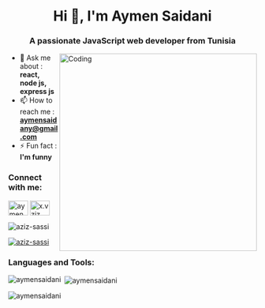 <h1 align="center">Hi 👋, I'm Aymen Saidani</h1>
<h3 align="center">A passionate JavaScript web developer from Tunisia</h3>
<img align="right" alt="Coding" width="400" src="https://www.aalpha.net/wp-content/uploads/2020/12/full-stack-development.gif">



- 💬 Ask me about : **react, node js, express js**
- 📫 How to reach me : **aymensaidany@gmail.com**
- ⚡ Fun fact : **I'm funny**

<h3 align="left">Connect with me:</h3>
<p align="left">
<a href="https://www.linkedin.com/in/aymen-saidani" target="blank"><img align="center" src="https://raw.githubusercontent.com/rahuldkjain/github-profile-readme-generator/master/src/images/icons/Social/linked-in-alt.svg" alt="aymensaidani" height="30" width="40" /></a>
<a href="https://www.instagram.com/aimensdni" target="blank"><img align="center" src="https://raw.githubusercontent.com/rahuldkjain/github-profile-readme-generator/master/src/images/icons/Social/instagram.svg" alt="x.vziz" height="30" width="40" /></a>
</p>
<p align="left"> <img src="https://komarev.com/ghpvc/?username=aziz-sassi&label=Profile%20views&color=0e75b6&style=flat" alt="aziz-sassi" /> </p>

<p align="left"> <a href="https://github.com/ryo-ma/github-profile-trophy"><img src="https://github-profile-trophy.vercel.app/?username=aziz-sassi" alt="aziz-sassi" /></a> </p>
<h3 align="left">Languages and Tools:</h3>





<img align="left" src="https://github-readme-stats.vercel.app/api/top-langs?username=aymensaidani&show_icons=true&locale=en&layout=compact" alt="aymensaidani" /></p>

<p>&nbsp;<img align="center" src="https://github-readme-stats.vercel.app/api?username=aymensaidani&show_icons=true&locale=en" alt="aymensaidani" /></p>

<p><img align="center" src="https://github-readme-streak-stats.herokuapp.com/?user=aymensaidani&" alt="aymensaidani" /></p>